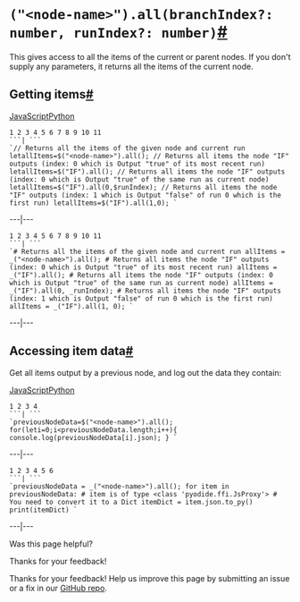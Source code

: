 [ ](https://github.com/n8n-io/n8n-docs/edit/main/docs/code/cookbook/builtin/all.md "Edit this page")

# `("<node-name>").all(branchIndex?: number, runIndex?: number)`[#](#node-nameallbranchindex-number-runindex-number "Permanent link")

This gives access to all the items of the current or parent nodes. If you don't supply any parameters, it returns all the items of the current node.

## Getting items[#](#getting-items "Permanent link")

[JavaScript](#__tabbed_1_1)[Python](#__tabbed_1_2)

```
1 2 3 4 5 6 7 8 9 10 11
```| ```
`// Returns all the items of the given node and current run letallItems=$("<node-name>").all(); // Returns all items the node "IF" outputs (index: 0 which is Output "true" of its most recent run) letallItems=$("IF").all(); // Returns all items the node "IF" outputs (index: 0 which is Output "true" of the same run as current node) letallItems=$("IF").all(0,$runIndex); // Returns all items the node "IF" outputs (index: 1 which is Output "false" of run 0 which is the first run) letallItems=$("IF").all(1,0); `
```  
---|---  
  
```
1 2 3 4 5 6 7 8 9 10 11
```| ```
`# Returns all the items of the given node and current run allItems = _("<node-name>").all(); # Returns all items the node "IF" outputs (index: 0 which is Output "true" of its most recent run) allItems = _("IF").all(); # Returns all items the node "IF" outputs (index: 0 which is Output "true" of the same run as current node) allItems = _("IF").all(0, _runIndex); # Returns all items the node "IF" outputs (index: 1 which is Output "false" of run 0 which is the first run) allItems = _("IF").all(1, 0); `
```  
---|---  
  
## Accessing item data[#](#accessing-item-data "Permanent link")

Get all items output by a previous node, and log out the data they contain:

[JavaScript](#__tabbed_2_1)[Python](#__tabbed_2_2)

```
1 2 3 4
```| ```
`previousNodeData=$("<node-name>").all(); for(leti=0;i<previousNodeData.length;i++){ console.log(previousNodeData[i].json); } `
```  
---|---  
  
```
1 2 3 4 5 6
```| ```
`previousNodeData = _("<node-name>").all(); for item in previousNodeData: # item is of type <class 'pyodide.ffi.JsProxy'> # You need to convert it to a Dict itemDict = item.json.to_py() print(itemDict) `
```  
---|---  
  
Was this page helpful? 

Thanks for your feedback! 

Thanks for your feedback! Help us improve this page by submitting an issue or a fix in our [GitHub repo](https://github.com/n8n-io/n8n-docs). 
